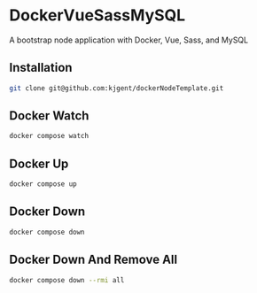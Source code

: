 # DockerVueSassMySQL
A bootstrap node application with Docker, Vue, Sass, and MySQL

## Installation

```bash
git clone git@github.com:kjgent/dockerNodeTemplate.git
```

## Docker Watch
```bash
docker compose watch
```

## Docker Up
```bash
docker compose up
```

## Docker Down
```bash
docker compose down
```

## Docker Down And Remove All
```bash
docker compose down --rmi all
```